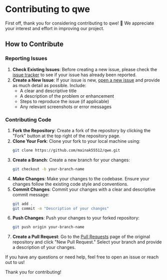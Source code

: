 # Contributing to qwe

First off, thank you for considering contributing to qwe! 🎉 We appreciate your interest and effort in improving our project.

## How to Contribute

### Reporting Issues

1. **Check Existing Issues**: Before creating a new issue, please check the [issue tracker](https://github.com/mainak55512/qwe/issues) to see if your issue has already been reported.
2. **Create a New Issue**: If your issue is new, [open a new issue](https://github.com/mainak55512/qwe/issues/new) and provide as much detail as possible. Include:
   - A clear and descriptive title
   - A description of the problem or enhancement
   - Steps to reproduce the issue (if applicable)
   - Any relevant screenshots or error messages

### Contributing Code

1. **Fork the Repository**: Create a fork of the repository by clicking the "Fork" button at the top right of the repository page.
2. **Clone Your Fork**: Clone your fork to your local machine using:
   ```bash
   git clone https://github.com/mainak55512/qwe.git
   ```
3. **Create a Branch**: Create a new branch for your changes:
   ```bash
   git checkout -b your-branch-name
   ```
4. **Make Changes**: Make your changes to the codebase. Ensure your changes follow the existing code style and conventions.
5. **Commit Changes**: Commit your changes with a clear and descriptive commit message:
   ```bash
   git add .
   git commit -m "Description of your changes"
   ```
6. **Push Changes**: Push your changes to your forked repository:
   ```bash
   git push origin your-branch-name
   ```
7. **Create a Pull Request**: Go to the [Pull Requests](https://github.com/mainak55512/qwe/pulls) page of the original repository and click "New Pull Request." Select your branch and provide a description of your changes.


If you have any questions or need help, feel free to open an issue or reach out to us!

Thank you for contributing!

